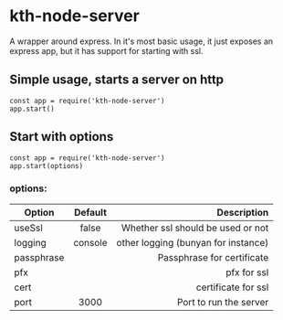 # kth-node-server

A wrapper around express.
In it's most basic usage, it just exposes an express app, but it has support for starting with ssl.

## Simple usage, starts a server on http
```
const app = require('kth-node-server')
app.start()
```
## Start with options
```
const app = require('kth-node-server')
app.start(options)
```
### options:
| Option        | Default       | Description  |
| ------------- |:-------------:| ------------:|
| useSsl      | false | Whether ssl should be used or not |
| logging       | console | other logging (bunyan for instance) |
| passphrase |       | Passphrase for certificate|
| pfx |       | pfx for ssl|
| cert |       | certificate for ssl|
| port | 3000      | Port to run the server|


